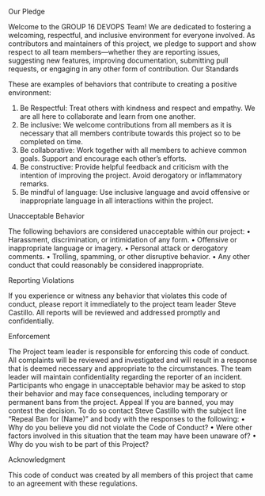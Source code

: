 
Our Pledge

Welcome to the GROUP 16 DEVOPS Team!
We are dedicated to fostering a welcoming, respectful, and inclusive environment for everyone involved. As contributors and maintainers of this project, we pledge to support and show respect to all team members—whether they are reporting issues, suggesting new features, improving documentation, submitting pull requests, or engaging in any other form of contribution.
Our Standards

These are examples of behaviors that contribute to creating a positive environment:

1. Be Respectful: Treat others with kindness and respect and empathy. We are all here to collaborate and learn from one another.
2. Be inclusive: We welcome contributions from all members as it is necessary that all members contribute towards this project so to be completed on time.
3. Be collaborative: Work together with all members to achieve common goals. Support and encourage each other’s efforts.
4. Be constructive: Provide helpful feedback and criticism with the intention of improving the project. Avoid derogatory or inflammatory remarks.
5. Be mindful of language: Use inclusive language and avoid offensive or inappropriate language in all interactions within the project.


Unacceptable Behavior

The following behaviors are considered unacceptable within our project:
• Harassment, discrimination, or intimidation of any form.
• Offensive or inappropriate language or imagery.
• Personal attack or derogatory comments.
• Trolling, spamming, or other disruptive behavior.
• Any other conduct that could reasonably be considered inappropriate.

Reporting Violations

If you experience or witness any behavior that violates this code of conduct, please report it immediately to the project team leader Steve Castillo. All reports will be reviewed and addressed promptly and confidentially.

Enforcement

The Project team leader is responsible for enforcing this code of conduct. All complaints will be reviewed and investigated and will result in a response that is deemed necessary and appropriate to the circumstances. The team leader will maintain confidentiality regarding the reporter of an incident. Participants who engage in unacceptable behavior may be asked to stop their behavior and may face consequences, including temporary or permanent bans from the project.
Appeal
If you are banned, you may contest the decision. To do so contact Steve Castillo with the subject line “Repeal Ban for (Name)” and body with the responses to the following:
• Why do you believe you did not violate the Code of Conduct?
• Were other factors involved in this situation that the team may have been unaware of?
• Why do you wish to be part of this Project?

Acknowledgment

This code of conduct was created by all members of this project that came to an agreement with these regulations. 

